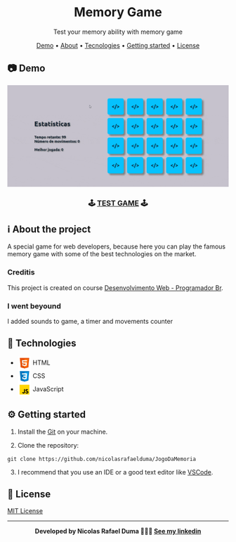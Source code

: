 <div align="center">

  # Memory Game

  Test your memory ability with memory game

  <p>

   [Demo](#demo) •
   [About](#about-project) •
   [Tecnologies](#technologies) •
   [Getting started](#getting-started) •
   [License](#license)

  </p>

</div>


<h2 id="demo">📷 Demo</h2>
<div align="center">

  <img src=".github/demo.gif" alt="Demo Jogo da Memória" width="700px">

  <h3>

   🕹 [TEST GAME](https://nicolasrafaelduma.github.io/JogoDaMemoria) 🕹

  <h3>

</div>


<h2 id="about-project">ℹ About the project</h2>

A special game for web developers, because here you can play the famous memory game with some of the best technologies on the market.

### Creditis
This project is created on course [Desenvolvimento Web - Programador Br](https://programadorbr.com/).

### I went beyound
I added sounds to game, a timer and movements counter


<h2 id="technologies">🚀 Technologies</h2>

- <img src=".github/logos/html.png" width="30px" align="center"> HTML
- <img src=".github/logos/css.png" width="30px" align="center"> CSS
- <img src=".github/logos/javascript.png" width="30px" align="center"> JavaScript


<h2 id="getting-started">⚙ Getting started</h2>

1. Install the [Git](https://git-scm.com/) on your machine.

2. Clone the repository:
```
git clone https://github.com/nicolasrafaelduma/JogoDaMemoria
```

3. I recommend that you use an IDE or a good text editor like [VSCode](https://code.visualstudio.com/).


<h2 id="license">📄 License</h2>

[MIT License](https://github.com/nicolasrafaelduma/JogoDaMemoria/blob/master/LICENSE)

---

<div align="center">

 **Developed by Nicolas Rafael Duma 👨🏻‍💻 [See my linkedin](https://www.linkedin.com/in/nicolasrafaelduma/)**

</div>
